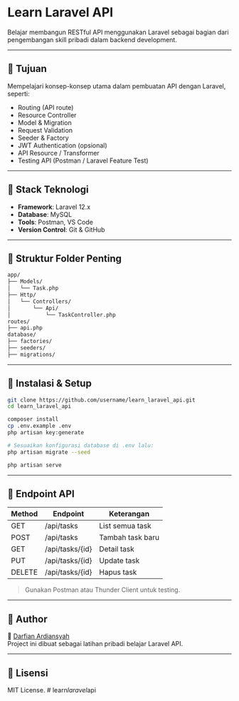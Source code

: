 
# Learn Laravel API

Belajar membangun RESTful API menggunakan Laravel sebagai bagian dari pengembangan skill pribadi dalam backend development.

---

## 🚀 Tujuan

Mempelajari konsep-konsep utama dalam pembuatan API dengan Laravel, seperti:
- Routing (API route)
- Resource Controller
- Model & Migration
- Request Validation
- Seeder & Factory
- JWT Authentication (opsional)
- API Resource / Transformer
- Testing API (Postman / Laravel Feature Test)

---

## 🧱 Stack Teknologi

- **Framework**: Laravel 12.x
- **Database**: MySQL
- **Tools**: Postman, VS Code
- **Version Control**: Git & GitHub

---

## 📁 Struktur Folder Penting

```bash
app/
├── Models/
│   └── Task.php
├── Http/
│   └── Controllers/
│       └── Api/
│           └── TaskController.php
routes/
├── api.php
database/
├── factories/
├── seeders/
├── migrations/
```

---

## 🔧 Instalasi & Setup

```bash
git clone https://github.com/username/learn_laravel_api.git
cd learn_laravel_api

composer install
cp .env.example .env
php artisan key:generate

# Sesuaikan konfigurasi database di .env lalu:
php artisan migrate --seed

php artisan serve
```

---

## 🔗 Endpoint API

| Method | Endpoint         | Keterangan        |
|--------|------------------|-------------------|
| GET    | /api/tasks       | List semua task   |
| POST   | /api/tasks       | Tambah task baru  |
| GET    | /api/tasks/{id}  | Detail task       |
| PUT    | /api/tasks/{id}  | Update task       |
| DELETE | /api/tasks/{id}  | Hapus task        |

> Gunakan Postman atau Thunder Client untuk testing.
<!-- 
---

## 📌 Catatan Belajar

- [x] Membuat model dan migration
- [x] Factory dan seeder
- [x] Membuat controller berbasis resource
- [ ] Menambahkan validasi dengan Form Request
- [ ] Menambahkan autentikasi API (JWT / Sanctum) -->

---

## 🧠 Author

👤 [Darfian Ardiansyah](https://github.com/darfianardiansyah)  
Project ini dibuat sebagai latihan pribadi belajar Laravel API.

---

## 📃 Lisensi

MIT License.
#   l e a r n _ l a r a v e l _ a p i  
 